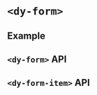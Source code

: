 # `<dy-form>`

## Example

<gbp-example
  name="dy-form"
  props='{"style": "width: 100%;", "@change": "(evt) => {evt.target.querySelector(\"[name=name]\").value = evt.detail.name}"}'
  html='<dy-form-item name="name" label="Name" multiple></dy-form-item>
<dy-form-item name="email" label="Email"></dy-form-item>
<dy-form-item name="phone" label="Phone"></dy-form-item>'
  src="https://jspm.dev/duoyun-ui/elements/form"></gbp-example>

<gbp-example
  name="dy-form"
  props='{"style": "width: 100%;", "inline": true, "@change": "(evt) => {evt.target.querySelector(\"[name=name]\").value = evt.detail.name}"}'
  html='<dy-form-item name="name" label="Name" multiple></dy-form-item>
<dy-form-item name="email" label="Email"></dy-form-item>
<dy-form-item name="phone" label="Phone"></dy-form-item>'
  src="https://jspm.dev/duoyun-ui/elements/form"></gbp-example>

## `<dy-form>` API

<gbp-api name="dy-form" src="/src/elements/form.ts"></gbp-api>

## `<dy-form-item>` API

<gbp-api name="dy-form-item" src="/src/elements/form.ts"></gbp-api>

